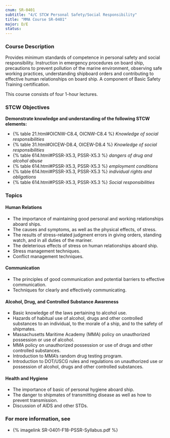 ```yaml
---
cnum: SR-0401
subtitle: "4/C STCW Personal Safety/Social Responsibility"
title: "MMA Course SR-0401"
major: D/E
status: 
---
```


### Course Description

Provides minimum standards of competence in personal safety and social responsibility. Instruction in emergency procedures on board ship, precautions to prevent pollution of the marine environment, observing safe working practices, understanding shipboard orders and contributing to effective human relationships on board ship. A component of Basic Safety Training certification.

This course consists of four 1-hour lectures.


### STCW Objectives

**Demonstrate knowledge and understanding of the following STCW elements:**

* {% table 21.html#OICNW-C8.4, OICNW-C8.4 %} *Knowledge of social responsibilities*
* {% table 31.html#OICEW-D8.4, OICEW-D8.4 %} *Knowledge of social responsibilities*
* {% table 614.html#PSSR-X5.3, PSSR-X5.3 %} *dangers of drug and alcohol abuse*
* {% table 614.html#PSSR-X5.3, PSSR-X5.3 %} *employment conditions*
* {% table 614.html#PSSR-X5.3, PSSR-X5.3 %} *individual rights and obligations*
* {% table 614.html#PSSR-X5.3, PSSR-X5.3 %} *Social responsibilities*



### Topics

#### Human Relations

*	The importance of maintaining good personal and working relationships aboard ships.
*	The causes and symptoms, as well as the physical effects, of stress.
*	The results of stress-related judgment errors in giving orders, standing watch, and in all duties of the mariner.
*	The deleterious effects of stress on human relationships aboard ship.
*	Stress management techniques.
*	Conflict management techniques.

#### Communication

*	The principles of good communication and potential barriers to effective communication.
*	Techniques for clearly and effectively communicating.

#### Alcohol, Drug, and Controlled Substance Awareness

*	Basic knowledge of the laws pertaining to alcohol use.
*	Hazards of habitual use of alcohol, drugs and other controlled substances to an individual, to the morale of a ship, and to the safety of shipmates.
*	Massachusetts Maritime Academy (MMA) policy on unauthorized possession or use of alcohol.
*	MMA policy on unauthorized possession or use of drugs and other controlled substances.  
*	Introduction to MMA’s random drug testing program.
*	Introduction to DOT/USCG rules and regulations on unauthorized use or possession of alcohol, drugs and other controlled substances.

#### Health and Hygiene

*	The importance of basic of personal hygiene aboard ship.
*	The danger to shipmates of transmitting disease as well as how to prevent transmission.
*	Discussion of AIDS and other STDs. 



### For more information, see 

* {% imagelink SR-0401-F18-PSSR-Syllabus.pdf %} 



